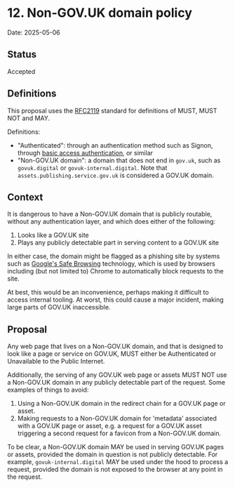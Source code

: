 # 12. Non-GOV.UK domain policy

Date: 2025-05-06

## Status

Accepted

## Definitions

This proposal uses the [RFC2119](https://www.ietf.org/rfc/rfc2119.txt) standard for definitions of MUST, MUST NOT and MAY.

Definitions:

- "Authenticated": through an authentication method such as Signon, through [basic access authentication](https://en.wikipedia.org/wiki/Basic_access_authentication), or similar
- "Non-GOV.UK domain": a domain that does not end in `gov.uk`, such as `govuk.digital` or `govuk-internal.digital`. Note that `assets.publishing.service.gov.uk` is considered a GOV.UK domain.

## Context

It is dangerous to have a Non-GOV.UK domain that is publicly routable, without any authentication layer, and which does either of the following:

1. Looks like a GOV.UK site
2. Plays any publicly detectable part in serving content to a GOV.UK site

In either case, the domain might be flagged as a phishing site by systems such as [Google's Safe Browsing](https://transparencyreport.google.com/safe-browsing/search) technology, which is used by browsers including (but not limited to) Chrome to automatically block requests to the site.

At best, this would be an inconvenience, perhaps making it difficult to access internal tooling. At worst, this could cause a major incident, making large parts of GOV.UK inaccessible.

## Proposal

Any web page that lives on a Non-GOV.UK domain, and that is designed to look like a page or service on GOV.UK, MUST either be Authenticated or Unavailable to the Public Internet.

Additionally, the serving of any GOV.UK web page or assets MUST NOT use a Non-GOV.UK domain in any publicly detectable part of the request. Some examples of things to avoid:

1. Using a Non-GOV.UK domain in the redirect chain for a GOV.UK page or asset.
1. Making requests to a Non-GOV.UK domain for 'metadata' associated with a GOV.UK page or asset, e.g. a request for a GOV.UK asset triggering a second request for a favicon from a Non-GOV.UK domain.

To be clear, a Non-GOV.UK domain MAY be used in serving GOV.UK pages or assets, provided the domain in question is not publicly detectable. For example, `govuk-internal.digital` MAY be used under the hood to process a request, provided the domain is not exposed to the browser at any point in the request.
